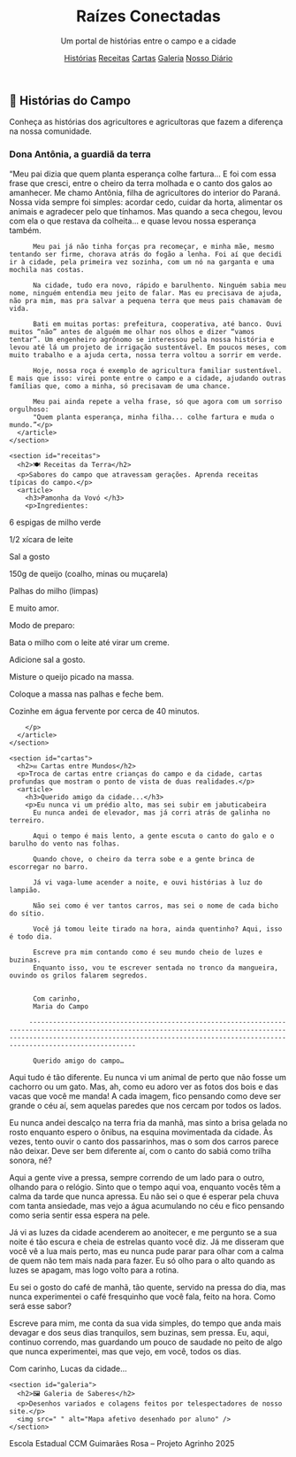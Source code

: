 <!DOCTYPE html>
<html lang="pt-BR">
<head>
  <meta charset="UTF-8" />
  <meta name="viewport" content="width=device-width, initial-scale=1.0" />
  <title>Raízes Conectadas</title>
  <link rel="stylesheet" href="style.css" />
</head>
<body>
  <header>
    <h1> Raízes Conectadas</h1>
    <p>Um portal de histórias entre o campo e a cidade</p>
    <nav>
      <a href="#historias">Histórias</a>
      <a href="#receitas">Receitas</a>
      <a href="#cartas">Cartas</a>
      <a href="#galeria">Galeria</a>
      <a href="#diario">Nosso Diário</a>
    </nav>
  </header>

  <main>
    <section id="historias">
      <h2>📖 Histórias do Campo</h2>
      <p>Conheça as histórias dos agricultores e agricultoras que fazem a diferença na nossa comunidade.</p>
      <article>
        <h3>Dona Antônia, a guardiã da terra</h3>
        <p>“Meu pai dizia que quem planta esperança colhe fartura... E foi com essa frase que cresci, entre o cheiro da terra molhada e o canto dos galos ao amanhecer. Me chamo Antônia, filha de agricultores do interior do Paraná. Nossa vida sempre foi simples: acordar cedo, cuidar da horta, alimentar os animais e agradecer pelo que tínhamos. Mas quando a seca chegou, levou com ela o que restava da colheita... e quase levou nossa esperança também.

          Meu pai já não tinha forças pra recomeçar, e minha mãe, mesmo tentando ser firme, chorava atrás do fogão a lenha. Foi aí que decidi ir à cidade, pela primeira vez sozinha, com um nó na garganta e uma mochila nas costas.
          
          Na cidade, tudo era novo, rápido e barulhento. Ninguém sabia meu nome, ninguém entendia meu jeito de falar. Mas eu precisava de ajuda, não pra mim, mas pra salvar a pequena terra que meus pais chamavam de vida.
          
          Bati em muitas portas: prefeitura, cooperativa, até banco. Ouvi muitos “não” antes de alguém me olhar nos olhos e dizer “vamos tentar”. Um engenheiro agrônomo se interessou pela nossa história e levou até lá um projeto de irrigação sustentável. Em poucos meses, com muito trabalho e a ajuda certa, nossa terra voltou a sorrir em verde.
          
          Hoje, nossa roça é exemplo de agricultura familiar sustentável. E mais que isso: virei ponte entre o campo e a cidade, ajudando outras famílias que, como a minha, só precisavam de uma chance.
          
          Meu pai ainda repete a velha frase, só que agora com um sorriso orgulhoso:
          "Quem planta esperança, minha filha... colhe fartura e muda o mundo.”</p>
      </article>
    </section>

    <section id="receitas">
      <h2>🍽️ Receitas da Terra</h2>
      <p>Sabores do campo que atravessam gerações. Aprenda receitas típicas do campo.</p>
      <article>
        <h3>Pamonha da Vovó </h3>
        <p>Ingredientes:

6 espigas de milho verde

1/2 xícara de leite

Sal a gosto

150g de queijo (coalho, minas ou muçarela)

Palhas do milho (limpas)

E muito amor.

Modo de preparo:

Bata o milho com o leite até virar um creme.

Adicione sal a gosto.

Misture o queijo picado na massa.

Coloque a massa nas palhas e feche bem.

Cozinhe em água fervente por cerca de 40 minutos.


        </p>
      </article>
    </section>

    <section id="cartas">
      <h2>✉️ Cartas entre Mundos</h2>
      <p>Troca de cartas entre crianças do campo e da cidade, cartas profundas que mostram o ponto de vista de duas realidades.</p>
      <article>
        <h3>Querido amigo da cidade...</h3>
        <p>Eu nunca vi um prédio alto, mas sei subir em jabuticabeira 
          Eu nunca andei de elevador, mas já corri atrás de galinha no terreiro.
          
          Aqui o tempo é mais lento, a gente escuta o canto do galo e o barulho do vento nas folhas.
          
          Quando chove, o cheiro da terra sobe e a gente brinca de escorregar no barro.
          
          Já vi vaga-lume acender a noite, e ouvi histórias à luz do lampião.
          
          Não sei como é ver tantos carros, mas sei o nome de cada bicho do sítio.
          
          Você já tomou leite tirado na hora, ainda quentinho? Aqui, isso é todo dia.
          
          Escreve pra mim contando como é seu mundo cheio de luzes e buzinas.
          Enquanto isso, vou te escrever sentada no tronco da mangueira, ouvindo os grilos falarem segredos.
          
          
          Com carinho,
          Maria do Campo
          
         --------------------------------------------------------------------------------------------------------------------------------------------------------------------------------------------------------------------------------------------- 
          
          Querido amigo do campo…

Aqui tudo é tão diferente. Eu nunca vi um animal de perto que não fosse um cachorro ou um gato. Mas, ah, como eu adoro ver as fotos dos bois e das vacas que você me manda! A cada imagem, fico pensando como deve ser grande o céu aí, sem aquelas paredes que nos cercam por todos os lados.

Eu nunca andei descalço na terra fria da manhã, mas sinto a brisa gelada no rosto enquanto espero o ônibus, na esquina movimentada da cidade. Às vezes, tento ouvir o canto dos passarinhos, mas o som dos carros parece não deixar. Deve ser bem diferente aí, com o canto do sabiá como trilha sonora, né?

Aqui a gente vive a pressa, sempre correndo de um lado para o outro, olhando para o relógio. Sinto que o tempo aqui voa, enquanto vocês têm a calma da tarde que nunca apressa. Eu não sei o que é esperar pela chuva com tanta ansiedade, mas vejo a água acumulando no céu e fico pensando como seria sentir essa espera na pele.

Já vi as luzes da cidade acenderem ao anoitecer, e me pergunto se a sua noite é tão escura e cheia de estrelas quanto você diz. Já me disseram que você vê a lua mais perto, mas eu nunca pude parar para olhar com a calma de quem não tem mais nada para fazer. Eu só olho para o alto quando as luzes se apagam, mas logo volto para a rotina.

Eu sei o gosto do café de manhã, tão quente, servido na pressa do dia, mas nunca experimentei o café fresquinho que você fala, feito na hora. Como será esse sabor?

Escreve para mim, me conta da sua vida simples, do tempo que anda mais devagar e dos seus dias tranquilos, sem buzinas, sem pressa. Eu, aqui, continuo correndo, mas guardando um pouco de saudade no peito de algo que nunca experimentei, mas que vejo, em você, todos os dias.

Com carinho,
Lucas da cidade...</p>
      </article>
    </section>

    <section id="galeria">
      <h2>🖼️ Galeria de Saberes</h2>
      <p>Desenhos variados e colagens feitos por telespectadores de nosso site.</p>
      <img src=" " alt="Mapa afetivo desenhado por aluno" />
    </section>

    
  <footer>
    <p>Escola Estadual CCM Guimarães Rosa – Projeto Agrinho 2025</p>
  </footer>
</body>
</html>

